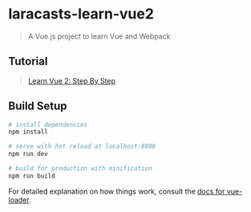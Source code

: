 # laracasts-learn-vue2

> A Vue.js project to learn Vue and Webpack

## Tutorial
> [Learn Vue 2: Step By Step](https://laracasts.com/series/learn-vue-2-step-by-step)

## Build Setup

``` bash
# install dependencies
npm install

# serve with hot reload at localhost:8080
npm run dev

# build for production with minification
npm run build
```

For detailed explanation on how things work, consult the [docs for vue-loader](http://vuejs.github.io/vue-loader).
